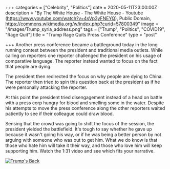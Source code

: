 +++
categories = ["Celebrity", "Politics"]
date = 2020-05-11T23:00:00Z
description = "By The White House - The White House - Youtube (https://www.youtube.com/watch?v=4sVp3yFNEYQ), Public Domain, https://commons.wikimedia.org/w/index.php?curid=57800349"
image = "/images/Trump_syria_address.png"
tags = ["Trump", "Politics", "COVID19", "Rage Quit"]
title = "Trump Rage Quits Press Conference"
type = "post"

+++
Another press conference became a battleground today in the long running contest between the president and traditional media outlets.  While calling on reporters one reporter challenged the president on his usage of comparative language.  The reporter instead wanted to focus on the fact that people are dying.

The president then redirected the focus on why people are dying to China.  The reporter then tried to spin this question back at the president as if he were personally attacking the reporter.

At this point the president tried disengagement instead of a head on battle with a press corp hungry for blood and smelling some in the water.  Despite his attempts to move the press conference along the other reporters waited patiently to see if their colleague could draw blood.

Sensing that the crowd was going to shift the focus of the session, the president yielded the battlefield.  It's tough to say whether he gave up because it wasn't going his way, or if he was being a better person by not arguing with someone who was out to get him.  What we do know is that those who hate him will take it their way, and those who love him will keep supporting him.  Watch the 1:31 video and see which fits your narrative.

[![Trump's Back](http://img.youtube.com/vi/pU9bm13cWJw/0.jpg)](http://www.youtube.com/watch?v=pU9bm13cWJw "Trump's Boots are Made for Walkin'")